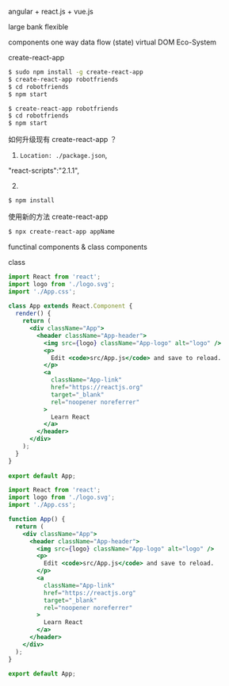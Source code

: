 angular + react.js + vue.js

large bank
flexible


components
one way data flow (state)
virtual DOM
Eco-System


create-react-app

```bash
$ sudo npm install -g create-react-app
$ create-react-app robotfriends
$ cd robotfriends
$ npm start
```

```bash
$ create-react-app robotfriends
$ cd robotfriends
$ npm start
```

如何升级现有 create-react-app ？

1. `Location: ./package.json`,

"react-scripts":"2.1.1",

2. 
```bash
$ npm install
```

使用新的方法 create-react-app

```bash
$ npx create-react-app appName
```


functinal components & class components

class
```jsx
import React from 'react';
import logo from './logo.svg';
import './App.css';
 
class App extends React.Component {
  render() {
    return (
      <div className="App">
        <header className="App-header">
          <img src={logo} className="App-logo" alt="logo" />
          <p>
            Edit <code>src/App.js</code> and save to reload.
          </p>
          <a
            className="App-link"
            href="https://reactjs.org"
            target="_blank"
            rel="noopener noreferrer"
          >
            Learn React
          </a>
        </header>
      </div>
    );
  }
}
 
export default App;
```

```jsx
import React from 'react';
import logo from './logo.svg';
import './App.css';

function App() {
  return (
    <div className="App">
      <header className="App-header">
        <img src={logo} className="App-logo" alt="logo" />
        <p>
          Edit <code>src/App.js</code> and save to reload.
        </p>
        <a
          className="App-link"
          href="https://reactjs.org"
          target="_blank"
          rel="noopener noreferrer"
        >
          Learn React
        </a>
      </header>
    </div>
  );
}

export default App;
```



